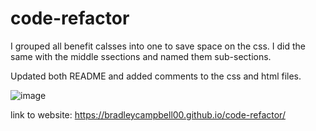 # code-refactor

I grouped all benefit calsses into one to save space on the css. I did the same with the middle ssections and named them sub-sections.

Updated both README and added comments to the css and html files.

![image](/code-refactor/assets/images/Class.png)

link to website:  https://bradleycampbell00.github.io/code-refactor/